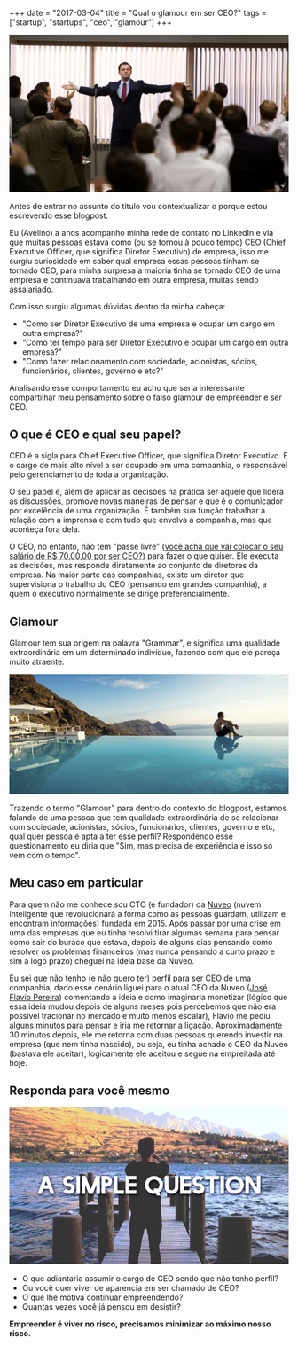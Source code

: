 +++
date = "2017-03-04"
title = "Qual o glamour em ser CEO?"
tags = ["startup", "startups", "ceo", "glamour"]
+++

![The Wolf of Wall Street (2013)](/o-ceo.jpeg)

Antes de entrar no assunto do titulo vou contextualizar o porque estou escrevendo esse blogpost.

Eu (Avelino) a anos acompanho minha rede de contato no LinkedIn e via que muitas pessoas estava como (ou se tornou à pouco tempo) CEO (Chief Executive Officer, que significa Diretor Executivo) de empresa, isso me surgiu curiosidade em saber qual empresa essas pessoas tinham se tornado CEO, para minha surpresa a maioria tinha se tornado CEO de uma empresa e continuava trabalhando em outra empresa, muitas sendo assalariado.

Com isso surgiu algumas dúvidas dentro da minha cabeça:

- "Como ser Diretor Executivo de uma empresa e ocupar um cargo em outra empresa?"
- “Como ter tempo para ser Diretor Executivo e ocupar um cargo em outra empresa?"
- "Como fazer relacionamento com sociedade, acionistas, sócios, funcionários, clientes, governo e etc?"

Analisando esse comportamento eu acho que seria interessante compartilhar meu pensamento sobre o falso glamour de empreender e ser CEO.


## O que é CEO e qual seu papel?

CEO é a sigla para Chief Executive Officer, que significa Diretor Executivo. É o cargo de mais alto nível a ser ocupado em uma companhia, o responsável pelo gerenciamento de toda a organização.

O seu papel é, além de aplicar as decisões na prática ser aquele que lidera as discussões, promove novas maneiras de pensar e que é o comunicador por excelência de uma organização. É também sua função trabalhar a relação com a imprensa e com tudo que envolva a companhia, mas que aconteça fora dela.

O CEO, no entanto, não tem "passe livre" ([você acha que vai colocar o seu salário de R$ 70.00,00 por ser CEO?](https://qz.com/383096/after-reading-an-article-on-happiness-a-company-founder-is-paying-a-new-minimum-wage-70000-a-year/)) para fazer o que quiser. Ele executa as decisões, mas responde diretamente ao conjunto de diretores da empresa. Na maior parte das companhias, existe um diretor que supervisiona o trabalho do CEO (pensando em grandes companhia), a quem o executivo normalmente se dirige preferencialmente.


## Glamour

Glamour tem sua origem na palavra "Grammar", e significa uma qualidade extraordinária em um determinado indivíduo, fazendo com que ele pareça muito atraente.

![sonho não é realidade](/sonho-nao-e-realidade.jpeg)

Trazendo o termo "Glamour" para dentro do contexto do blogpost, estamos falando de uma pessoa que tem qualidade extraordinária de se relacionar com sociedade, acionistas, sócios, funcionários, clientes, governo e etc, qual quer pessoa é apta a ter esse perfil? Respondendo esse questionamento eu diria que "Sim, mas precisa de experiência e isso só vem com o tempo".


## Meu caso em particular

Para quem não me conhece sou CTO (e fundador) da [Nuveo](https://www.linkedin.com/company/nuveo/) (nuvem inteligente que revolucionará a forma como as pessoas guardam, utilizam e encontram informações) fundada em 2015. Após passar por uma crise em uma das empresas que eu tinha resolvi tirar algumas semana para pensar como sair do buraco que estava, depois de alguns dias pensando como resolver os problemas financeiros (mas nunca pensando a curto prazo e sim a logo prazo) cheguei na ideia base da Nuveo.

Eu sei que não tenho (e não quero ter) perfil para ser CEO de uma companhia, dado esse cenário liguei para o atual CEO da Nuveo ([José Flavio Pereira](https://www.linkedin.com/in/joseflaviopereira/)) comentando a ideia e como imaginaria monetizar (lógico que essa ideia mudou depois de alguns meses pois percebemos que não era possível tracionar no mercado e muito menos escalar), Flavio me pediu alguns minutos para pensar e iria me retornar a ligação. Aproximadamente 30 minutos depois, ele me retorna com duas pessoas querendo investir na empresa (que nem tinha nascido), ou seja, eu tinha achado o CEO da Nuveo (bastava ele aceitar), logicamente ele aceitou e segue na empreitada até hoje.


## Responda para você mesmo

![Simples pergunta](/simple-question.jpeg)

- O que adiantaria assumir o cargo de CEO sendo que não tenho perfil?
- Ou você quer viver de aparencia em ser chamado de CEO?
- O que lhe motiva continuar empreendendo?
- Quantas vezes você já pensou em desistir?


**Empreender é viver no risco, precisamos minimizar ao máximo nosso risco.**
